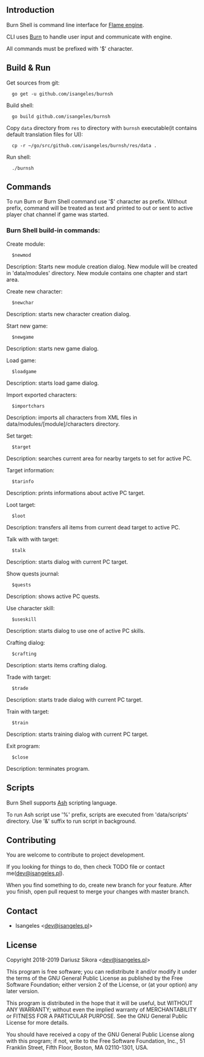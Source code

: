 ## Introduction
  Burn Shell is command line interface for [Flame engine](https://github.com/isangeles/flame).

  CLI uses [Burn](https://github.com/Isangeles/burn) to handle user input and communicate with engine.

  All commands must be prefixed with '$' character.

## Build & Run
Get sources from git:
```
  go get -u github.com/isangeles/burnsh
```
Build shell:
```
  go build github.com/isangeles/burnsh
```
Copy `data` directory from `res` to directory with `burnsh` executable(it contains default translation files for UI):
```
  cp -r ~/go/src/github.com/isangeles/burnsh/res/data .
```
Run shell:
```
  ./burnsh
```

## Commands
To run Burn or Burn Shell command use '$' character as prefix.
Without prefix, command will be treated as text and printed to out or sent to active player
chat channel if game was started.

### Burn Shell build-in commands:

Create module:
```
  $newmod
```
Description: Starts new module creation dialog. New module will be created in 'data/modules' directory. New module contains one chapter and start area.

Create new character:
```
  $newchar
```
Description: starts new character creation dialog.

Start new game:
```
  $newgame
```
Description: starts new game dialog.

Load game:
```
  $loadgame
```
Description: starts load game dialog.

Import exported characters:
```
  $importchars
```
Description: imports all characters from XML files in
data/modules/[module]/characters directory.

Set target:
```
  $target
```
Description: searches current area for nearby targets to set for active PC.

Target information:
```
  $tarinfo
```
Description: prints informations about active PC target.

Loot target:
```
  $loot
```
Description: transfers all items from current dead target to active PC.

Talk with with target:
```
  $talk
```
Description: starts dialog with current PC target.

Show quests journal:
```
  $quests
```
Description: shows active PC quests.

Use character skill:
```
  $useskill
```
Description: starts dialog to use one of active PC skills.

Crafting dialog:
```
  $crafting
```
Description: starts items crafting dialog.

Trade with target:
```
  $trade
```
Description: starts trade dialog with current PC target.

Train with target:
```
  $train
```
Description: starts training dialog with current PC target.

Exit program:
```
  $close
```
Description: terminates program.

## Scripts
Burn Shell supports [Ash](https://github.com/Isangeles/burn/tree/master/ash) scripting language.

To run Ash script use '%' prefix, scripts are executed from 'data/scripts' directory.
Use '&' suffix to run script in background.

## Contributing
You are welcome to contribute to project development.

If you looking for things to do, then check TODO file or contact me(dev@isangeles.pl).

When you find something to do, create new branch for your feature.
After you finish, open pull request to merge your changes with master branch.

## Contact
* Isangeles <<dev@isangeles.pl>>

## License
Copyright 2018-2019 Dariusz Sikora <<dev@isangeles.pl>>

This program is free software; you can redistribute it and/or modify
it under the terms of the GNU General Public License as published by
the Free Software Foundation; either version 2 of the License, or
(at your option) any later version.

This program is distributed in the hope that it will be useful,
but WITHOUT ANY WARRANTY; without even the implied warranty of
MERCHANTABILITY or FITNESS FOR A PARTICULAR PURPOSE.  See the
GNU General Public License for more details.

You should have received a copy of the GNU General Public License
along with this program; if not, write to the Free Software
Foundation, Inc., 51 Franklin Street, Fifth Floor, Boston,
MA 02110-1301, USA.
